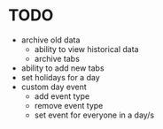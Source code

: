 # TODO

- archive old data
  - ability to view historical data
  - archive tabs 
- ability to add new tabs
- set holidays for a day
- custom day event
  - add event type
  - remove event type
  - set event for everyone in a day/s

